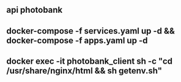 ## api photobank

## docker-compose -f services.yaml up -d && docker-compose -f apps.yaml up -d 
## docker exec -it photobank_client sh -c "cd /usr/share/nginx/html && sh getenv.sh"